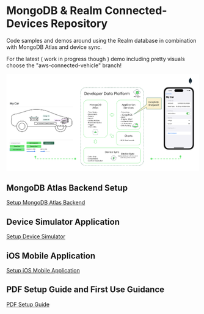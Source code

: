 # MongoDB & Realm Connected-Devices Repository
Code samples and demos around using the Realm database in combination with MongoDB Atlas and device sync.

For the latest ( work in progress though ) demo including pretty visuals choose the "aws-connected-vehicle" branch!

![image](Overview.png)

## MongoDB Atlas Backend Setup

[Setup MongoDB Atlas Backend](https://github.com/mongodb-industry-solutions/connected-devices/tree/main/atlas-backend)

## Device Simulator Application

[Setup Device Simulator](https://github.com/mongodb-industry-solutions/connected-devices/tree/main/device-ts)

## iOS Mobile Application

[Setup iOS Mobile Application](https://github.com/mongodb-industry-solutions/connected-devices/tree/main/device-ts)

## PDF Setup Guide and First Use Guidance

[PDF Setup Guide](https://github.com/mongodb-industry-solutions/Connected-Devices/blob/main/Guide%20-%20Digital%20Twin%20Sanbox%20Environment.pdf)


